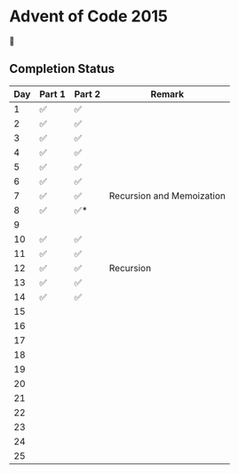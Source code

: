 # Advent of Code 2015

:christmas_tree:

## Completion Status

| Day | Part 1 | Part 2 | Remark |
| --- | --- | --- | --- |
| 1 | :white_check_mark: | :white_check_mark: | |
| 2 | :white_check_mark: | :white_check_mark: | |
| 3 | :white_check_mark: | :white_check_mark: | |
| 4 | :white_check_mark: | :white_check_mark: | |
| 5 | :white_check_mark: | :white_check_mark: | |
| 6 | :white_check_mark: | :white_check_mark: | |
| 7 | :white_check_mark: | :white_check_mark: | Recursion and Memoization |
| 8 | :white_check_mark: | :white_check_mark:* | |
| 9 | | | |
| 10 | :white_check_mark: | :white_check_mark: | |
| 11 | :white_check_mark: | :white_check_mark: | |
| 12 | :white_check_mark: | :white_check_mark: | Recursion |
| 13 | :white_check_mark: | :white_check_mark: | |
| 14 | :white_check_mark: | :white_check_mark: | |
| 15 | | | |
| 16 | | | |
| 17 | | | |
| 18 | | | |
| 19 | | | |
| 20 | | | |
| 21 | | | |
| 22 | | | |
| 23 | | | |
| 24 | | | |
| 25 | | | |
